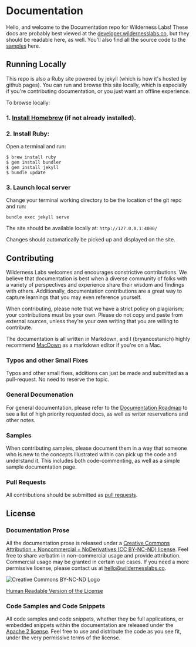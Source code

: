 # Documentation

Hello, and welcome to the Documentation repo for Wilderness Labs! These docs are probably best viewed at the [developer.wildernesslabs.co](http://developer.wildernesslabs.co), but they should be readable here, as well. You'll also find all the source code to the [samples](samples/) here.


## Running Locally

This repo is also a Ruby site powered by jekyll (which is how it's hosted by github pages). You can run and browse this site locally, which is especially if you're contributing documentation, or you just want an offline experience.

To browse locally:

### 1. [Install Homebrew](https://brew.sh/) (if not already installed).


### 2. Install Ruby:
Open a terminal and run:

```
$ brew install ruby
$ gem install bundler
$ gem install jekyll
$ bundle update
```

### 3. Launch local server

Change your terminal working directory to be the location of the git repo and run:

```
bundle exec jekyll serve
```

The site should be available locally at: `http://127.0.0.1:4000/`

Changes should automatically be picked up and displayed on the site.

## Contributing

Wilderness Labs welcomes and encourages constrictive contributions. We believe that documentation is best when a diverse community of folks with a variety of perspectives and experience share their wisdom and findings with others. Additionally, documentation contributions are a great way to capture learnings that you may even reference yourself.

When contributing, please note that we have a strict policy on plagiarism; your contributions must be your own. Please do not copy and paste from external sources, unless they're your own writing that you are willing to contribute.

The documentation is all written in Markdown, and I (bryancostanich) highly recommend [MacDown](https://macdown.uranusjr.com/) as a markdown editor if you're on a Mac. 

### Typos and other Small Fixes

Typos and other small fixes, additions can just be made and submitted as a pull-request. No need to reserve the topic.

### General Documenation

For general documentation, please refer to the [Documentation Roadmap](DocumentationRoadmap.md) to see a list of high priority requested docs, as well as writer reservations and other notes. 

### Samples

When contributing samples, please document them in a way that someone who is new to the concepts illustrated within can pick up the code and understand it. This includes both code-commenting, as well as a simple sample documentation page. 


### Pull Requests

All contributions should be submitted as [pull requests](https://help.github.com/articles/about-pull-requests/). 


## License

### Documentation Prose

All the documentation prose is released under a [Creative Commons 
Attribution + Noncommercial + NoDerivatives (CC BY-NC-ND) license](Licenses/CreativecCommons_BY_NC_ND.md). Feel free to share verbatim in non-commercial usage and provide attribution. Commercial usage may be granted in certain use cases. If you need a more permissive license, please contact us at [hello@wildernesslabs.co](mailto:hell@wildernesslabs.co).

![Creative Commons BY-NC-ND Logo](Licenses/Cc-by-nc-nd_icon.png)

[Human Readable Version of the License](https://creativecommons.org/licenses/by-nc-nd/4.0/)

### Code Samples and Code Snippets

All code samples and code snippets, whether they be full applications, or embedded snippets within the documentation are released under the [Apache 2 license](License/Apache2_License.md). Feel free to use and distribute the code as you see fit, under the very permissive terms of the license.
